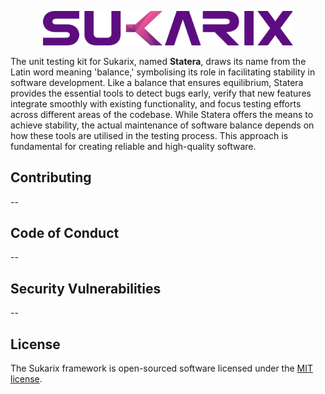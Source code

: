 <p align="center"><a href="https://sukarix.com" target="_blank"><img src="https://raw.githubusercontent.com/sukarix/docs/main/src/images/sukarix-logo.svg" width="400"></a></p>

The unit testing kit for Sukarix, named **Statera**, draws its name from the Latin word meaning 'balance,' symbolising
its role in facilitating stability in software development. Like a balance that ensures equilibrium, Statera provides
the essential tools to detect bugs early, verify that new features integrate smoothly with existing functionality, and
focus testing efforts across different areas of the codebase. While Statera offers the means to achieve stability, the
actual maintenance of software balance depends on how these tools are utilised in the testing process. This approach is
fundamental for creating reliable and high-quality software.

## Contributing

--

## Code of Conduct

--

## Security Vulnerabilities

--

## License

The Sukarix framework is open-sourced software licensed under the [MIT license](LICENSE.md).

[1]: https://sukarix.com
